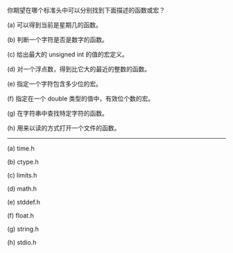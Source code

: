 你期望在哪个标准头中可以分别找到下面描述的函数或宏？

(a) 可以得到当前是星期几的函数。

(b) 判断一个字符是否是数字的函数。

(c) 给出最大的 unsigned int 的值的宏定义。

(d) 对一个浮点数，得到比它大的最近的整数的函数。

(e) 指定一个字符包含多少位的宏。

(f) 指定在一个 double 类型的值中，有效位个数的宏。

(g) 在字符串中查找特定字符的函数。

(h) 用来以读的方式打开一个文件的函数。

---

(a) time.h

(b) ctype.h

(c) limits.h

(d) math.h

(e) stddef.h

(f) float.h

(g) string.h

(h) stdio.h